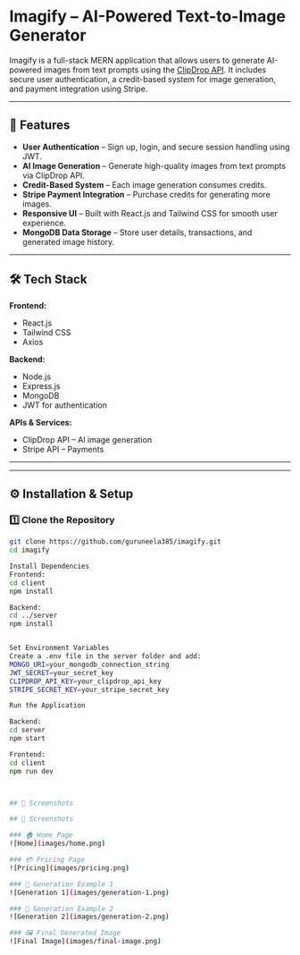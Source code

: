 # Imagify – AI-Powered Text-to-Image Generator

Imagify is a full-stack MERN application that allows users to generate AI-powered images from text prompts using the [ClipDrop API](https://clipdrop.co/apis). It includes secure user authentication, a credit-based system for image generation, and payment integration using Stripe.

---

## 🚀 Features
- **User Authentication** – Sign up, login, and secure session handling using JWT.
- **AI Image Generation** – Generate high-quality images from text prompts via ClipDrop API.
- **Credit-Based System** – Each image generation consumes credits.
- **Stripe Payment Integration** – Purchase credits for generating more images.
- **Responsive UI** – Built with React.js and Tailwind CSS for smooth user experience.
- **MongoDB Data Storage** – Store user details, transactions, and generated image history.

---

## 🛠 Tech Stack
**Frontend:**
- React.js
- Tailwind CSS
- Axios

**Backend:**
- Node.js
- Express.js
- MongoDB
- JWT for authentication

**APIs & Services:**
- ClipDrop API – AI image generation
- Stripe API – Payments

---


---

## ⚙️ Installation & Setup

### 1️⃣ Clone the Repository
```bash
git clone https://github.com/guruneela385/imagify.git
cd imagify

Install Dependencies
Frontend:
cd client
npm install

Backend:
cd ../server
npm install


Set Environment Variables
Create a .env file in the server folder and add:
MONGO_URI=your_mongodb_connection_string
JWT_SECRET=your_secret_key
CLIPDROP_API_KEY=your_clipdrop_api_key
STRIPE_SECRET_KEY=your_stripe_secret_key

Run the Application

Backend:
cd server
npm start

Frontend:
cd client
npm run dev



## 📸 Screenshots

## 📸 Screenshots

### 🏠 Home Page
![Home](images/home.png)

### 💳 Pricing Page
![Pricing](images/pricing.png)

### 🎨 Generation Example 1
![Generation 1](images/generation-1.png)

### 🎨 Generation Example 2
![Generation 2](images/generation-2.png)

### 🖼 Final Generated Image
![Final Image](images/final-image.png)


